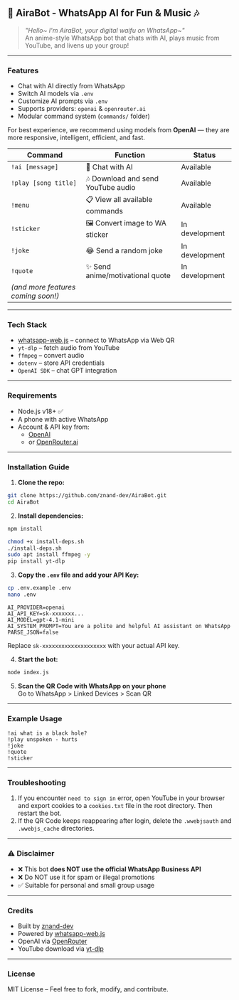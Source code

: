 ## 💫 AiraBot - WhatsApp AI for Fun & Music 🎶

>  *"Hello~ I'm AiraBot, your digital waifu on WhatsApp~"*  
> An anime-style WhatsApp bot that chats with AI, plays music from YouTube, and livens up your group!

---

### Features

- Chat with AI directly from WhatsApp  
- Switch AI models via `.env`  
- Customize AI prompts via `.env`  
- Supports providers: `openai` & `openrouter.ai`  
- Modular command system (`commands/` folder)

For best experience, we recommend using models from **OpenAI** — they are more responsive, intelligent, efficient, and fast.

| Command | Function | Status |
|---------|----------|--------|
| `!ai [message]` | 💬 Chat with AI | Available |
| `!play [song title]` | 🎶 Download and send YouTube audio | Available |
| `!menu` | 📋 View all available commands | Available |
| `!sticker` | 🖼️ Convert image to WA sticker | In development |
| `!joke` | 😂 Send a random joke | In development |
| `!quote` | ✨ Send anime/motivational quote | In development |
| *(and more features coming soon!)* |

---

### Tech Stack

- [whatsapp-web.js](https://github.com/pedroslopez/whatsapp-web.js) – connect to WhatsApp via Web QR  
- `yt-dlp` – fetch audio from YouTube  
- `ffmpeg` – convert audio  
- `dotenv` – store API credentials  
- `OpenAI SDK` – chat GPT integration  

---

### Requirements

- Node.js v18+ ✅  
- A phone with active WhatsApp  
- Account & API key from:
  - [OpenAI](https://platform.openai.com/)
  - or [OpenRouter.ai](https://openrouter.ai/)

---

### Installation Guide

1. **Clone the repo:**

```bash
git clone https://github.com/znand-dev/AiraBot.git
cd AiraBot
```

2. **Install dependencies:**

```bash
npm install
```

```bash
chmod +x install-deps.sh
./install-deps.sh
sudo apt install ffmpeg -y
pip install yt-dlp
```

3. **Copy the `.env` file and add your API Key:**

```bash
cp .env.example .env
nano .env
```

```env
AI_PROVIDER=openai
AI_API_KEY=sk-xxxxxxx...
AI_MODEL=gpt-4.1-mini
AI_SYSTEM_PROMPT=You are a polite and helpful AI assistant on WhatsApp
PARSE_JSON=false
```

Replace `sk-xxxxxxxxxxxxxxxxxxxx` with your actual API key.

4. **Start the bot:**

```bash
node index.js
```

5. **Scan the QR Code with WhatsApp on your phone**  
Go to WhatsApp > Linked Devices > Scan QR

---

### Example Usage

```
!ai what is a black hole?
!play unspoken - hurts
!joke
!quote
!sticker
```

---

### Troubleshooting

1. If you encounter `need to sign in` error, open YouTube in your browser and export cookies to a `cookies.txt` file in the root directory. Then restart the bot.
2. If the QR Code keeps reappearing after login, delete the `.wwebjsauth` and `.wwebjs_cache` directories.

---

### ⚠ Disclaimer

- ❌ This bot **does NOT use the official WhatsApp Business API**  
- ❌ Do NOT use it for spam or illegal promotions  
- ✅ Suitable for personal and small group usage

---

### Credits

- Built by [znand-dev](https://github.com/znand-dev)  
- Powered by [whatsapp-web.js](https://github.com/pedroslopez/whatsapp-web.js)  
- OpenAI via [OpenRouter](https://openrouter.ai)  
- YouTube download via [yt-dlp](https://github.com/yt-dlp/yt-dlp)

---

### License

MIT License – Feel free to fork, modify, and contribute.
